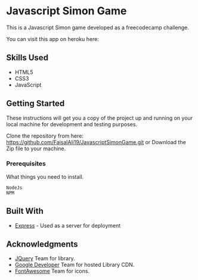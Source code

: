 # Javascript Simon Game

This is a Javascript Simon game developed as a freecodecamp challenge.

You can visit this app on heroku here: 

## Skills Used
* HTML5
* CSS3
* JavaScript

## Getting Started

These instructions will get you a copy of the project up and running on your local machine for development and testing purposes.

Clone the repository from here: https://github.com/FaisalAli19/JavascriptSimonGame.git
or
Download the Zip file to your machine.

### Prerequisites

What things you need to install.

```
NodeJs
NPM
```

## Built With

* [Express](https://expressjs.com/) - Used as a server for deployment

## Acknowledgments

* [JQuery](https://jquery.com/) Team for library.
* [Google Developer](https://developers.google.com/speed/libraries/) Team for hosted Library CDN.
* [FontAwesome](http://fontawesome.io/) Team for icons.

